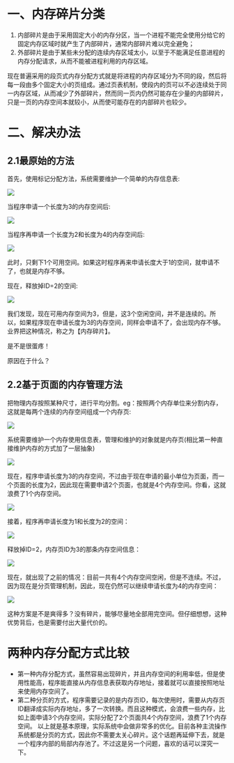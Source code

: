 # 一、内存碎片分类
1. 内部碎片是由于采用固定大小的内存分区，当一个进程不能完全使用分给它的固定内存区域时就产生了内部碎片，通常内部碎片难以完全避免；
2. 外部碎片是由于某些未分配的连续内存区域太小，以至于不能满足任意进程的内存分配请求，从而不能被进程利用的内存区域。

现在普遍采用的段页式内存分配方式就是将进程的内存区域分为不同的段，然后将每一段由多个固定大小的页组成。通过页表机制，使段内的页可以不必连续处于同一内存区域，从而减少了外部碎片，然而同一页内仍然可能存在少量的内部碎片，只是一页的内存空间本就较小，从而使可能存在的内部碎片也较少。

# 二、解决办法
## 2.1最原始的方法
首先，使用标记分配方法，系统需要维护一个简单的内存信息表:

![](https://img-blog.csdn.net/20170711111634433?watermark/2/text/aHR0cDovL2Jsb2cuY3Nkbi5uZXQvdG9uZzU5NTY=/font/5a6L5L2T/fontsize/400/fill/I0JBQkFCMA==/dissolve/70/gravity/Center)

当程序申请一个长度为3的内存空间后:

![](https://img-blog.csdn.net/20170711111647613?watermark/2/text/aHR0cDovL2Jsb2cuY3Nkbi5uZXQvdG9uZzU5NTY=/font/5a6L5L2T/fontsize/400/fill/I0JBQkFCMA==/dissolve/70/gravity/Center)

当程序再申请一个长度为2和长度为4的内存空间后:

![](https://img-blog.csdn.net/20170711111655832?watermark/2/text/aHR0cDovL2Jsb2cuY3Nkbi5uZXQvdG9uZzU5NTY=/font/5a6L5L2T/fontsize/400/fill/I0JBQkFCMA==/dissolve/70/gravity/Center)

此时，只剩下1个可用空间。如果这时程序再来申请长度大于1的空间，就申请不了，也就是内存不够。

现在，释放掉ID=2的空间:

![](https://img-blog.csdn.net/20170711111701624?watermark/2/text/aHR0cDovL2Jsb2cuY3Nkbi5uZXQvdG9uZzU5NTY=/font/5a6L5L2T/fontsize/400/fill/I0JBQkFCMA==/dissolve/70/gravity/Center)

我们发现，现在可用内存空间为3，但是，这3个空闲空间，并不是连续的。所以，如果程序现在申请长度为3的内存空间，同样会申请不了，会出现内存不够。业界把这种情况，称之为【内存碎片】。

是不是很蛋疼！

原因在于什么？

## 2.2基于页面的内存管理方法
把物理内存按照某种尺寸，进行平均分割。eg：按照两个内存单位来分割内存，这就是每两个连续的内存空间组成一个内存页:

![](https://img-blog.csdn.net/20170711111707156?watermark/2/text/aHR0cDovL2Jsb2cuY3Nkbi5uZXQvdG9uZzU5NTY=/font/5a6L5L2T/fontsize/400/fill/I0JBQkFCMA==/dissolve/70/gravity/Center)

系统需要维护一个内存使用信息表，管理和维护的对象就是内存页(相比第一种直接维护内存的方式加了一层抽象)

![](https://img-blog.csdn.net/20170711111712838?watermark/2/text/aHR0cDovL2Jsb2cuY3Nkbi5uZXQvdG9uZzU5NTY=/font/5a6L5L2T/fontsize/400/fill/I0JBQkFCMA==/dissolve/70/gravity/Center)

现在，程序申请长度为3的内存空间，不过由于现在申请的最小单位为页面，而一个页面的长度为2，因此现在需要申请2个页面，也就是4个内存空间。你看，这就浪费了1个内存空间。

![](https://img-blog.csdn.net/20170711111719458?watermark/2/text/aHR0cDovL2Jsb2cuY3Nkbi5uZXQvdG9uZzU5NTY=/font/5a6L5L2T/fontsize/400/fill/I0JBQkFCMA==/dissolve/70/gravity/Center)

接着，程序再申请长度为1和长度为2的空间：

![](https://img-blog.csdn.net/20170711112311061?watermark/2/text/aHR0cDovL2Jsb2cuY3Nkbi5uZXQvdG9uZzU5NTY=/font/5a6L5L2T/fontsize/400/fill/I0JBQkFCMA==/dissolve/70/gravity/Center)

释放掉ID=2，内存页ID为3的那条内存空间信息：

![](https://img-blog.csdn.net/20170711111730758?watermark/2/text/aHR0cDovL2Jsb2cuY3Nkbi5uZXQvdG9uZzU5NTY=/font/5a6L5L2T/fontsize/400/fill/I0JBQkFCMA==/dissolve/70/gravity/Center)

现在，就出现了之前的情况：目前一共有4个内存空间空闲，但是不连续。不过，因为现在是分页管理机制，因此，现在仍然可以继续申请长度为4的内存空间：

![](https://img-blog.csdn.net/20170711111736905?watermark/2/text/aHR0cDovL2Jsb2cuY3Nkbi5uZXQvdG9uZzU5NTY=/font/5a6L5L2T/fontsize/400/fill/I0JBQkFCMA==/dissolve/70/gravity/Center)

这种方案是不是爽得多？没有碎片，能够尽量地全部用完空间。但仔细想想，这种优势背后，也是需要付出大量代价的。

# 两种内存分配方式比较
- 第一种内存分配方式，虽然容易出现碎片，并且内存空间的利用率低，但是使用性能高，程序能直接从内存信息表获取内存地址，接着就可以直接按照地址来使用内存空间了。
- 第二种分页的方式，程序需要记录的是内存页ID，每次使用时，需要从内存页ID翻译成实际内存地址，多了一次转换。而且这种模式，会浪费一些内存，比如上面申请3个内存空间，实际分配了2个页面共4个内存空间，浪费了1个内存空间。
以上就是基本原理，实际系统中会做非常多的优化。目前各种主流操作系统都是分页的方式，因此你不需要太关心碎片。这个话题再延伸下去，就是一个程序内部的局部内存池了。不过这是另一个问题，喜欢的话可以深究一下。



